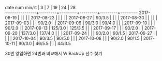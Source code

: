 date num min/rt |    3    |    7    |    19   |    24   |    28   
----------------+---------+---------+---------+---------+---------
2017-08-19      |         |         |         |         |
2017-08-23      |         |         |         |         |
2017-08-27      |  90/3.5 |         |         |         |
2017-08-30      |         |         |         |         |
2017-09-03      |         |         |  90/2.0 |         |
2017-09-06      |  90/3.0 |  90/4.0 |         |         |
2017-09-10      |         |         |  90/2.0 |         |
2017-09-13      | 125/3.0 | 125/3.5 |         |         |
2017-09-17      |         |         |  90/2.0 |         |
2017-09-20      | 137/3.0 | 137/4.0 |         |         |
2017-09-24      |         |         |  90/2.0 |  90/1.5 |
2017-09-27      |         |         |         |         |
2017-10-04      |  90/3.5 |  90/5.0 |         |         |
2017-10-08      |         |         |  90/2.0 |  90/1.5 |
2017-10-11      |  90/3.0 |  46/5.5 |         |         |  44/3.5

30번 영입하면 24번과 비교해서 W BackUp 선수 찾기
